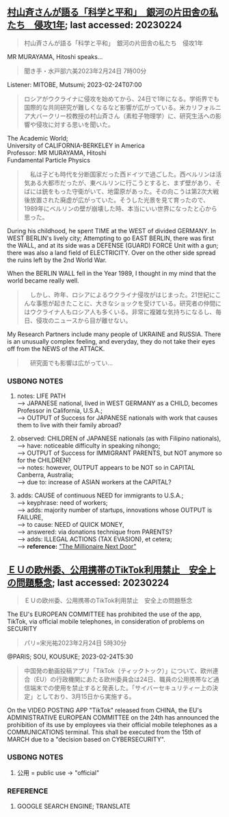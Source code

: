 ## [村山斉さんが語る「科学と平和」　銀河の片田舎の私たち　侵攻1年](https://www.asahi.com/articles/ASR2Q3CF7R2MULBH001.html?iref=comtop_Tech_science_01); last accessed: 20230224

> 村山斉さんが語る「科学と平和」　銀河の片田舎の私たち　侵攻1年

MR MURAYAMA, Hitoshi speaks...

> 聞き手・水戸部六美2023年2月24日 7時00分  

Listener: MITOBE, Mutsumi; 2023-02-24T07:00

> ロシアがウクライナに侵攻を始めてから、24日で1年になる。学術界でも国際的な共同研究が難しくなるなど影響が広がっている。米カリフォルニア大バークリー校教授の村山斉さん（素粒子物理学）に、研究生活への影響や侵攻に対する思いを聞いた。

The Academic World;<br/>
University of CALIFORNIA-BERKELEY in America<br/>
Professor: MR MURAYAMA, Hitoshi<br/>
Fundamental Particle Physics

>　私は子ども時代を分断国家だった西ドイツで過ごした。西ベルリンは活気ある大都市だったが、東ベルリンに行こうとすると、まず壁があり、そばには銃をもった守衛がいて、地雷原があった。その向こうは第2次大戦後放置された廃虚が広がっていた。そうした光景を見て育ったので、1989年にベルリンの壁が崩壊した時、本当にいい世界になったと心から思った。

During his childhood, he spent TIME at the WEST of divided GERMANY.
In WEST BERLIN's lively city;
Attempting to go EAST BERLIN,
there was first the WALL, and at its side was a DEFENSE  (GUARD) FORCE Unit with a gun;
there was also a land field of ELECTRICITY.
Over on the other side spread the ruins left by the 2nd World War.

When the BERLIN WALL fell in the Year 1989, I thought in my mind that the world became really well.

>　しかし、昨年、ロシアによるウクライナ侵攻がはじまった。21世紀にこんな事態が起きたことに、大きなショックを受けている。研究者の仲間にはウクライナ人もロシア人も多くいる。非常に複雑な気持ちになるし、毎日、侵攻のニュースから目が離せない。

My Research Partners include many people of UKRAINE and RUSSIA. There is an unusually complex feeling, and everyday, they do not take their eyes off from the NEWS of the ATTACK.

>　研究面でも影響は広がってい…

### USBONG NOTES

1) notes: LIFE PATH<br/>
--> JAPANESE national, lived in WEST GERMANY as a CHILD, becomes Professor in California, U.S.A.;<br/>
--> OUTPUT of Success for JAPANESE nationals with work that causes them to live with their family abroad?

2) observed: CHILDREN of JAPANESE nationals (as with Filipino nationals),<br/>
--> have: noticeable difficulty in speaking nihongo;<br/>
--> OUTPUT of Success for IMMIGRANT PARENTS, but NOT anymore so for the CHILDREN?<br/>
--> notes: however, OUTPUT appears to be NOT so in CAPITAL Canberra, Australia;<br/>
--> due to: increase of ASIAN workers at the CAPITAL?<br/>

3) adds: CAUSE of continuous NEED for immigrants to U.S.A.;<br/>
--> keyphrase: need of workers;<br/>
--> adds: majority number of startups, innovations whose OUTPUT is FAILURE,<br/>
--> to cause: NEED of QUICK MONEY,<br/>
--> answered: via donations technique from PARENTS?<br/>
--> adds: ILLEGAL ACTIONS (TAX EVASION), et cetera;<br/>
--> <b>reference:</b> ["The Millionaire Next Door"](https://www.amazon.com/Millionaire-Next-Door-Surprising-Americas/dp/1589795474)


## [ＥＵの欧州委、公用携帯のTikTok利用禁止　安全上の問題懸念](https://www.asahi.com/articles/ASR2S0JFRR2RUHBI03B.html?iref=comtop_Topnews2_02); last accessed: 20230224

> ＥＵの欧州委、公用携帯のTikTok利用禁止　安全上の問題懸念

The EU's EUROPEAN COMMITTEE has prohibited the use of the app, TikTok, via official mobile telephones, in consideration of problems on SECURITY

> パリ=宋光祐2023年2月24日 5時30分

@PARIS; SOU, KOUSUKE; 2023-02-24T5:30

> 中国発の動画投稿アプリ「TikTok（ティックトック）」について、欧州連合（EU）の行政機関にあたる欧州委員会は24日、職員の公用携帯など通信端末での使用を禁止すると発表した。「サイバーセキュリティー上の決定」としており、3月15日から実施する。

On the VIDEO POSTING APP "TikTok" released from CHINA, the EU's ADMINISTRATIVE EUROPEAN COMMITTEE on the 24th has announced the prohibition of its use by employees via their official mobile telephones as a COMMUNICATIONS terminal. This shall be executed from the 15th of MARCH due to a "decision based on CYBERSECURITY".

### USBONG NOTES

1) 公用 = public use -> "official"


### REFERENCE

1) GOOGLE SEARCH ENGINE; TRANSLATE
